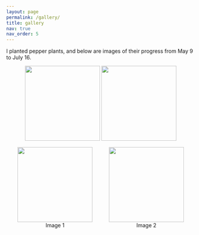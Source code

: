```yaml
---
layout: page
permalink: /gallery/
title: gallery
nav: true
nav_order: 5
---
```



I planted pepper plants, and below are images of their progress from May 9 to July 16.

<p align="middle">
  <img src="/assets/img/20210509_170825.jpg" width="200" />
  <img src="/assets/img/20210509_170834.jpg" width="200" /> 
</p>

<div style="text-align: center;", class="img-with-text">
  <figure style="display: inline-block; margin: 0 20px;">
    <img src="/assets/img/20210509_170825.jpg" width="200" />
    <figcaption> Image 1</figcaption>
  </figure>
  <figure style="display: inline-block; margin: 0 20px;">
    <img src="/assets/img/20210509_170834.jpg" width="200" />  
    <figcaption>Image 2</figcaption>
  </figure>
</div>

